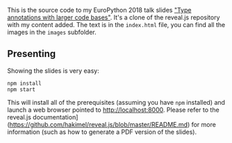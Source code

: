 This is the source code to my EuroPython 2018 talk slides ["Type annotations with larger code bases"](https://ep2018.europython.eu/conference/talks/type-annotations-with-larger-codebases). It's a clone of the reveal.js repository with my content added. The text is in the `index.html` file, you can find all the images in the `images` subfolder.

## Presenting

Showing the slides is very easy:

````
npm install
npm start
````

This will install all of the prerequisites (assuming you have `npm` installed) and launch a web browser pointed to [http://localhost:8000](http://localhost:8000). Please refer to the reveal.js documentation](https://github.com/hakimel/reveal.js/blob/master/README.md) for more information (such as how to generate a PDF version of the slides).
